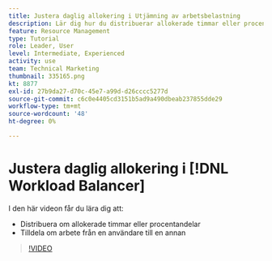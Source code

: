```yaml
---
title: Justera daglig allokering i Utjämning av arbetsbelastning
description: Lär dig hur du distribuerar allokerade timmar eller procentvärden och omtilldelar arbete från en användare till en annan.
feature: Resource Management
type: Tutorial
role: Leader, User
level: Intermediate, Experienced
activity: use
team: Technical Marketing
thumbnail: 335165.png
kt: 8877
exl-id: 27b9da27-d70c-45e7-a99d-d26cccc5277d
source-git-commit: c6c0e4405cd3151b5ad9a490dbeab237855dde29
workflow-type: tm+mt
source-wordcount: '48'
ht-degree: 0%

---
```


# Justera daglig allokering i [!DNL Workload Balancer]

I den här videon får du lära dig att:

* Distribuera om allokerade timmar eller procentandelar
* Tilldela om arbete från en användare till en annan


>[!VIDEO](https://video.tv.adobe.com/v/335165/?quality=12)
